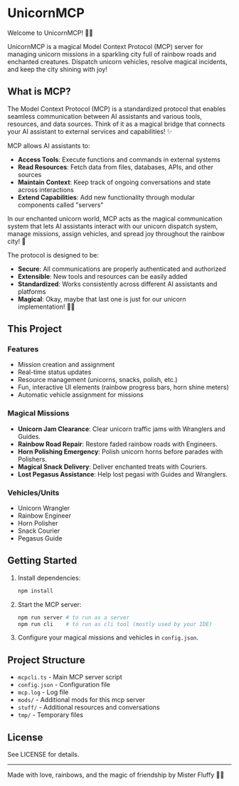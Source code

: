 # UnicornMCP

Welcome to UnicornMCP! 🦄✨

UnicornMCP is a magical Model Context Protocol (MCP) server for managing unicorn missions in a sparkling city full of rainbow roads and enchanted creatures. Dispatch unicorn vehicles, resolve magical incidents, and keep the city shining with joy!

## What is MCP?

The Model Context Protocol (MCP) is a standardized protocol that enables seamless communication between AI assistants and various tools, resources, and data sources. Think of it as a magical bridge that connects your AI assistant to external services and capabilities! ✨

MCP allows AI assistants to:

- **Access Tools**: Execute functions and commands in external systems
- **Read Resources**: Fetch data from files, databases, APIs, and other sources
- **Maintain Context**: Keep track of ongoing conversations and state across interactions
- **Extend Capabilities**: Add new functionality through modular components called "servers"

In our enchanted unicorn world, MCP acts as the magical communication system that lets AI assistants interact with our unicorn dispatch system, manage missions, assign vehicles, and spread joy throughout the rainbow city! 🌈

The protocol is designed to be:

- **Secure**: All communications are properly authenticated and authorized
- **Extensible**: New tools and resources can be easily added
- **Standardized**: Works consistently across different AI assistants and platforms
- **Magical**: Okay, maybe that last one is just for our unicorn implementation! 🦄💖

## This Project

### Features

- Mission creation and assignment
- Real-time status updates
- Resource management (unicorns, snacks, polish, etc.)
- Fun, interactive UI elements (rainbow progress bars, horn shine meters)
- Automatic vehicle assignment for missions

### Magical Missions

- **Unicorn Jam Clearance**: Clear unicorn traffic jams with Wranglers and Guides.
- **Rainbow Road Repair**: Restore faded rainbow roads with Engineers.
- **Horn Polishing Emergency**: Polish unicorn horns before parades with Polishers.
- **Magical Snack Delivery**: Deliver enchanted treats with Couriers.
- **Lost Pegasus Assistance**: Help lost pegasi with Guides and Wranglers.

### Vehicles/Units

- Unicorn Wrangler
- Rainbow Engineer
- Horn Polisher
- Snack Courier
- Pegasus Guide

## Getting Started

1. Install dependencies:

   ```bash
   npm install
   ```

2. Start the MCP server:

   ```bash
   npm run server # to run as a server
   npm run cli    # to run as cli tool (mostly used by your IDE)
   ```

3. Configure your magical missions and vehicles in `config.json`.

## Project Structure

- `mcpcli.ts` - Main MCP server script
- `config.json` - Configuration file
- `mcp.log` - Log file
- `mods/` - Additional mods for this mcp server
- `stuff/` - Additional resources and conversations
- `tmp/` - Temporary files

## License

See LICENSE for details.

---

Made with love, rainbows, and the magic of friendship by Mister Fluffy 🦄💖

